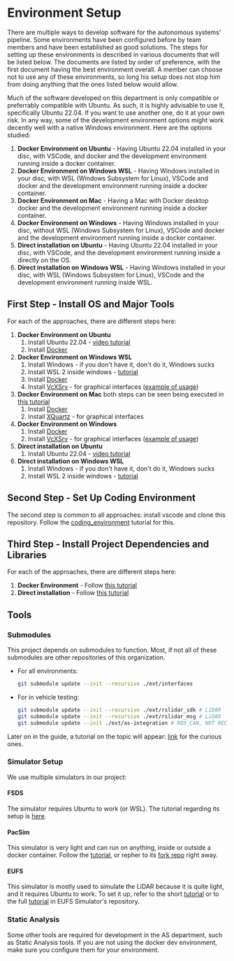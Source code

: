 # Environment Setup

There are multiple ways to develop software for the autonomous systems' pipeline. Some environments have been configured before by team members and have been established as good solutions. The steps for setting up these environments is described in various documents that will be listed below. The documents are listed by order of preference, with the first document having the best environment overall. A member can choose not to use any of these environments, so long his setup does not stop him from doing anything that the ones listed below would allow.

Much of the software developed on this department is only compatible or preferrably compatible with Ubuntu. As such, it is highly advisable to use it, specifically Ubuntu 22.04. If you want to use another one, do it at your own risk. In any way, some of the development environment options might work decently well with a native Windows environment. Here are the options studied:

1. **Docker Environment on Ubuntu** - Having Ubuntu 22.04 installed in your disc, with VSCode, and docker and the development environment running inside a docker container.
2. **Docker Environment on Windows WSL** - Having Windows installed in your disc, with WSL (Windows Subsystem for Linux), VSCode and docker and the development environment running inside a docker container.
3. **Docker Environment on Mac** - Having a Mac with Docker desktop docker and the development environment running inside a docker container. 
4. **Docker Environment on Windows** - Having Windows installed in your disc, without WSL (Windows Subsystem for Linux), VSCode and docker and the development environment running inside a docker container.
5. **Direct installation on Ubuntu** - Having Ubuntu 22.04 installed in your disc, with VSCode, and the development environment running inside a directly on the OS.
6. **Direct installation on Windows WSL** - Having Windows installed in your disc, with WSL (Windows Subsystem for Linux), VSCode and the development environment running inside WSL.


## First Step - Install OS and Major Tools

For each of the approaches, there are different steps here:

1. **Docker Environment on Ubuntu**
    1. Install Ubuntu 22.04 - [video tutorial](https://www.youtube.com/watch?v=GXxTxBPKecQ)
    2. Install [Docker](./environment_setup/docker-install.md)
2. **Docker Environment on Windows WSL**
    1. Install Windows - if you don't have it, don't do it, Windows sucks
    2. Install WSL 2 inside windows - [tutorial](./environment_setup/installing_wsl.md)
    3. Install [Docker](./environment_setup/docker-install.md)
    4. Install [VcXSrv](https://sourceforge.net/projects/vcxsrv/) - for graphical interfaces ([example of usage](https://www.youtube.com/watch?v=BDilFZ9C9mw)) 
3. **Docker Environment on Mac** both steps can be seen being executed in [this tutorial](https://www.youtube.com/watch?v=cNDR6Z24KLM)
    1. Install [Docker](./environment_setup/docker-install.md)
    2. Install [XQuartz](https://www.xquartz.org/) - for graphical interfaces
4. **Docker Environment on Windows**
    1. Install [Docker](./environment_setup/docker-install.md)
    2. Install [VcXSrv](https://sourceforge.net/projects/vcxsrv/) - for graphical interfaces ([example of usage](https://www.youtube.com/watch?v=BDilFZ9C9mw)) 
5. **Direct installation on Ubuntu**
    1. Install Ubuntu 22.04 - [video tutorial](https://www.youtube.com/watch?v=GXxTxBPKecQ)
6. **Direct installation on Windows WSL**
    1. Install Windows - if you don't have it, don't do it, Windows sucks
    2. Install WSL 2 inside windows - [tutorial](./environment_setup/installing_wsl.md)

## Second Step - Set Up Coding Environment

The second step is common to all approaches: install vscode and clone this repository. Follow the [coding_environment](./environment_setup/coding_environment.md) tutorial for this.

## Third Step - Install Project Dependencies and Libraries

For each of the approaches, there are different steps here:

1. **Docker Environment** - Follow [this tutorial](./environment_setup/ros2_docker_vscode_coding_environment.md)
2. **Direct installation** - Follow [this tutorial](./environment_setup/ros2_setup.md)

## Tools

### Submodules

This project depends on submodules to function. Most, if not all of these submodules are other repositories of this organization. 
- For all environments:
    ```sh
    git submodule update --init --recursive ./ext/interfaces
    ```
- For in vehicle testing:
    ```sh
    git submodule update --init --recursive ./ext/rslidar_sdk # LiDAR
    git submodule update --init --recursive ./ext/rslidar_msg # LiDAR
    git submodule update --init ./ext/as-integration # ROS_CAN, NOT RECURSIVE
    ```

Later on in the guide, a tutorial on the topic will appear: [link](./git_advanced.md) for the curious ones.

### Simulator Setup

We use multiple simulators in our project:

#### FSDS

The simulator requires Ubuntu to work (or WSL). The tutorial regarding its setup is [here](./environment_setup/fsds_setup.md).

#### PacSim

This simulator is very light and can run on anything, inside or outside a docker container. Follow the [tutorial](./environment_setup/pacsim_setup.md), or repher to its [fork repo](https://github.com/fs-feup/pacsim) right away.

#### EUFS

This simulator is mostly used to simulate the LiDAR because it is quite light, and it requires Ubuntu to work. To set it up, refer to the short [tutorial](./environment_setup/eufs_setup.md) or to the full [tutorial](https://github.com/fs-feup/eufs-sim) in EUFS Simulator's repository.

### Static Analysis

Some other tools are required for development in the AS department, such as Static Analysis tools. 
If you are not using the docker dev environment, make sure you configure them for your environment.
